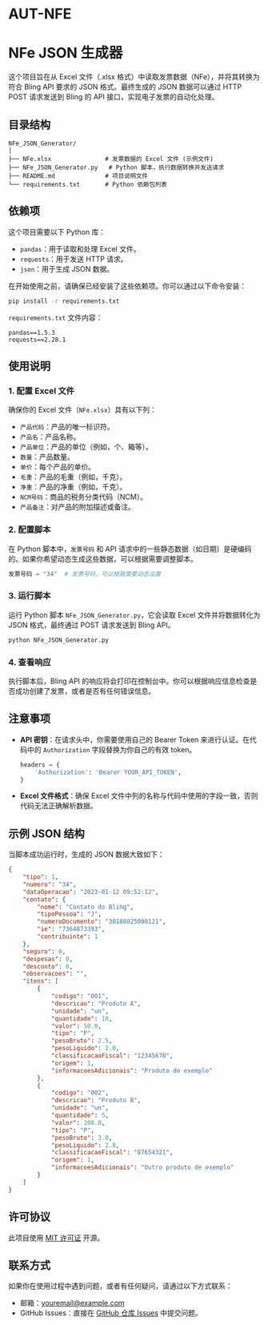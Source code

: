 # AUT-NFE

# NFe JSON 生成器

这个项目旨在从 Excel 文件（.xlsx 格式）中读取发票数据（NFe），并将其转换为符合 Bling API 要求的 JSON 格式。最终生成的 JSON 数据可以通过 HTTP POST 请求发送到 Bling 的 API 接口，实现电子发票的自动化处理。

## 目录结构

```
NFe_JSON_Generator/
│
├── NFe.xlsx               # 发票数据的 Excel 文件 (示例文件)
├── NFe_JSON_Generator.py   # Python 脚本，执行数据转换并发送请求
├── README.md              # 项目说明文件
└── requirements.txt       # Python 依赖包列表
```

## 依赖项

这个项目需要以下 Python 库：

- `pandas`：用于读取和处理 Excel 文件。
- `requests`：用于发送 HTTP 请求。
- `json`：用于生成 JSON 数据。

在开始使用之前，请确保已经安装了这些依赖项。你可以通过以下命令安装：

```bash
pip install -r requirements.txt
```

`requirements.txt` 文件内容：

```
pandas==1.5.3
requests==2.28.1
```

## 使用说明

### 1. 配置 Excel 文件

确保你的 Excel 文件（`NFe.xlsx`）具有以下列：

- `产品代码`：产品的唯一标识符。
- `产品名`：产品名称。
- `产品单位`：产品的单位（例如，个、箱等）。
- `数量`：产品数量。
- `单价`：每个产品的单价。
- `毛重`：产品的毛重（例如，千克）。
- `净重`：产品的净重（例如，千克）。
- `NCM号码`：商品的税务分类代码（NCM）。
- `产品备注`：对产品的附加描述或备注。

### 2. 配置脚本

在 Python 脚本中，`发票号码` 和 API 请求中的一些静态数据（如日期）是硬编码的。如果你希望动态生成这些数据，可以根据需要调整脚本。

```python
发票号码 = "34"  # 发票号码，可以根据需要动态设置
```

### 3. 运行脚本

运行 Python 脚本 `NFe_JSON_Generator.py`，它会读取 Excel 文件并将数据转化为 JSON 格式，最终通过 POST 请求发送到 Bling API。

```bash
python NFe_JSON_Generator.py
```

### 4. 查看响应

执行脚本后，Bling API 的响应将会打印在控制台中。你可以根据响应信息检查是否成功创建了发票，或者是否有任何错误信息。

## 注意事项

- **API 密钥**：在请求头中，你需要使用自己的 Bearer Token 来进行认证。在代码中的 `Authorization` 字段替换为你自己的有效 token。
  
  ```python
  headers = {
      'Authorization': 'Bearer YOUR_API_TOKEN',
  }
  ```

- **Excel 文件格式**：确保 Excel 文件中列的名称与代码中使用的字段一致，否则代码无法正确解析数据。

## 示例 JSON 结构

当脚本成功运行时，生成的 JSON 数据大致如下：

```json
{
    "tipo": 1,
    "numero": "34",
    "dataOperacao": "2023-01-12 09:52:12",
    "contato": {
        "nome": "Contato do Bling",
        "tipoPessoa": "J",
        "numeroDocumento": "30188025000121",
        "ie": "7364873393",
        "contribuinte": 1
    },
    "seguro": 0,
    "despesas": 0,
    "desconto": 0,
    "observacoes": "",
    "itens": [
        {
            "codigo": "001",
            "descricao": "Produto A",
            "unidade": "un",
            "quantidade": 10,
            "valor": 50.0,
            "tipo": "P",
            "pesoBruto": 2.5,
            "pesoLiquido": 2.0,
            "classificacaoFiscal": "12345678",
            "origem": 1,
            "informacoesAdicionais": "Produto de exemplo"
        },
        {
            "codigo": "002",
            "descricao": "Produto B",
            "unidade": "un",
            "quantidade": 5,
            "valor": 100.0,
            "tipo": "P",
            "pesoBruto": 3.0,
            "pesoLiquido": 2.8,
            "classificacaoFiscal": "87654321",
            "origem": 1,
            "informacoesAdicionais": "Outro produto de exemplo"
        }
    ]
}
```

## 许可协议

此项目使用 [MIT 许可证](LICENSE) 开源。

## 联系方式

如果你在使用过程中遇到问题，或者有任何疑问，请通过以下方式联系：

- 邮箱：[youremail@example.com](mailto:youremail@example.com)
- GitHub Issues：直接在 [GitHub 仓库 Issues](https://github.com/yourusername/NFe_JSON_Generator/issues) 中提交问题。
